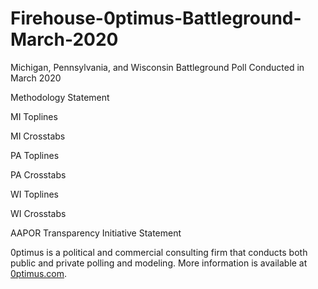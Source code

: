 # Firehouse-0ptimus-Battleground-March-2020
Michigan, Pennsylvania, and Wisconsin Battleground Poll Conducted in March 2020

Methodology Statement

MI Toplines 

MI Crosstabs

PA Toplines 

PA Crosstabs

WI Toplines 

WI Crosstabs

AAPOR Transparency Initiative Statement


0ptimus is a political and commercial consulting firm that conducts both public and private polling and modeling. 
More information is available at <a href="https://www.0ptimus.com">0ptimus.com</a>.
